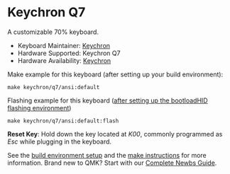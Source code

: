 # Keychron Q7

A customizable 70% keyboard.

* Keyboard Maintainer: [Keychron](https://github.com/keychron)
* Hardware Supported: Keychron Q7
* Hardware Availability: [Keychron](https://www.keychron.com)

Make example for this keyboard (after setting up your build environment):

    make keychron/q7/ansi:default

Flashing example for this keyboard ([after setting up the bootloadHID flashing environment](https://docs.qmk.fm/#/flashing_bootloadhid))

    make keychron/q7/ansi:default:flash

**Reset Key**: Hold down the key located at *K00*, commonly programmed as *Esc* while plugging in the keyboard.

See the [build environment setup](https://docs.qmk.fm/#/getting_started_build_tools) and the [make instructions](https://docs.qmk.fm/#/getting_started_make_guide) for more information. Brand new to QMK? Start with our [Complete Newbs Guide](https://docs.qmk.fm/#/newbs).
